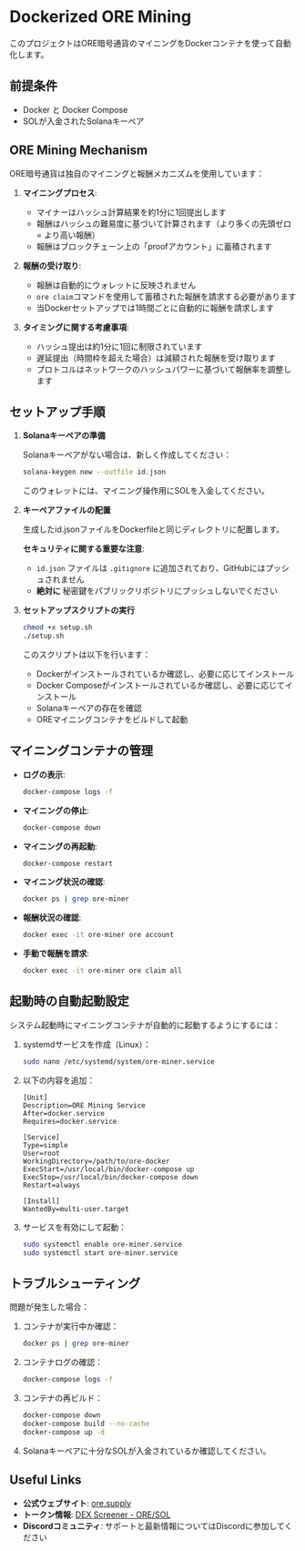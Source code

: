 # Dockerized ORE Mining

このプロジェクトはORE暗号通貨のマイニングをDockerコンテナを使って自動化します。

## 前提条件

- Docker と Docker Compose
- SOLが入金されたSolanaキーペア

## ORE Mining Mechanism

ORE暗号通貨は独自のマイニングと報酬メカニズムを使用しています：

1. **マイニングプロセス**:
   - マイナーはハッシュ計算結果を約1分に1回提出します
   - 報酬はハッシュの難易度に基づいて計算されます（より多くの先頭ゼロ = より高い報酬）
   - 報酬はブロックチェーン上の「proofアカウント」に蓄積されます

2. **報酬の受け取り**:
   - 報酬は自動的にウォレットに反映されません
   - `ore claim`コマンドを使用して蓄積された報酬を請求する必要があります
   - 当Dockerセットアップでは1時間ごとに自動的に報酬を請求します

3. **タイミングに関する考慮事項**:
   - ハッシュ提出は約1分に1回に制限されています
   - 遅延提出（時間枠を超えた場合）は減額された報酬を受け取ります
   - プロトコルはネットワークのハッシュパワーに基づいて報酬率を調整します

## セットアップ手順

1. **Solanaキーペアの準備**

   Solanaキーペアがない場合は、新しく作成してください：
   ```bash
   solana-keygen new --outfile id.json
   ```
   
   このウォレットには、マイニング操作用にSOLを入金してください。

2. **キーペアファイルの配置**

   生成したid.jsonファイルをDockerfileと同じディレクトリに配置します。
   
   **セキュリティに関する重要な注意**: 
   - `id.json` ファイルは `.gitignore` に追加されており、GitHubにはプッシュされません
   - **絶対に** 秘密鍵をパブリックリポジトリにプッシュしないでください

3. **セットアップスクリプトの実行**

   ```bash
   chmod +x setup.sh
   ./setup.sh
   ```

   このスクリプトは以下を行います：
   - Dockerがインストールされているか確認し、必要に応じてインストール
   - Docker Composeがインストールされているか確認し、必要に応じてインストール
   - Solanaキーペアの存在を確認
   - OREマイニングコンテナをビルドして起動

## マイニングコンテナの管理

- **ログの表示**:
  ```bash
  docker-compose logs -f
  ```

- **マイニングの停止**:
  ```bash
  docker-compose down
  ```

- **マイニングの再起動**:
  ```bash
  docker-compose restart
  ```

- **マイニング状況の確認**:
  ```bash
  docker ps | grep ore-miner
  ```

- **報酬状況の確認**:
  ```bash
  docker exec -it ore-miner ore account
  ```

- **手動で報酬を請求**:
  ```bash
  docker exec -it ore-miner ore claim all
  ```

## 起動時の自動起動設定

システム起動時にマイニングコンテナが自動的に起動するようにするには：

1. systemdサービスを作成（Linux）：
   ```bash
   sudo nano /etc/systemd/system/ore-miner.service
   ```

2. 以下の内容を追加：
   ```
   [Unit]
   Description=ORE Mining Service
   After=docker.service
   Requires=docker.service

   [Service]
   Type=simple
   User=root
   WorkingDirectory=/path/to/ore-docker
   ExecStart=/usr/local/bin/docker-compose up
   ExecStop=/usr/local/bin/docker-compose down
   Restart=always

   [Install]
   WantedBy=multi-user.target
   ```

3. サービスを有効にして起動：
   ```bash
   sudo systemctl enable ore-miner.service
   sudo systemctl start ore-miner.service
   ```

## トラブルシューティング

問題が発生した場合：

1. コンテナが実行中か確認：
   ```bash
   docker ps | grep ore-miner
   ```

2. コンテナログの確認：
   ```bash
   docker-compose logs -f
   ```

3. コンテナの再ビルド：
   ```bash
   docker-compose down
   docker-compose build --no-cache
   docker-compose up -d
   ```

4. Solanaキーペアに十分なSOLが入金されているか確認してください。

## Useful Links

- **公式ウェブサイト**: [ore.supply](https://ore.supply/)
- **トークン情報**: [DEX Screener - ORE/SOL](https://dexscreener.com/solana/ggadtfbqdgjozz3fp7zrtofgwnrs4e6mczmmd5ni1)
- **Discordコミュニティ**: サポートと最新情報についてはDiscordに参加してください
